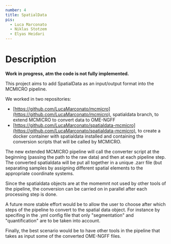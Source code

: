 ```yaml
---
number: 4
title: SpatialData
pis:
  - Luca Marconato
  - Niklas Stotzem
  - Elyas Heidari
---
```

# Description

**Work in progress, atm the code is not fully implemented.**

This project aims to add SpatialData as an input/output format into the MCMICRO pipeline.

We worked in two repositories:
- [https://github.com/LucaMarconato/mcmicro](https://github.com/LucaMarconato/mcmicro), spatialdata branch, to extend MCMICRO to convert data to OME-NGFF
- [https://github.com/LucaMarconato/spatialdata-mcmicro](https://github.com/LucaMarconato/spatialdata-mcmicro), to create a docker container with spatialdata installed and containing the conversion scripts that will be called by MCMICRO.

The new extended MCMICRO pipeline will call the converter script at the beginning (passing the path to the raw data) and then at each pipeline step. The converted spatialdata will be put all together in a unique .zarr file (but separating samples by assigning different spatial elements to the appropriate coordinate systems.

Since the spatialdata objects are at the momemnt not used by other tools of the pipeline, the conversion can be carried on in parallel after each processing step is done.

A future more stable effort would be to allow the user to choose after which steps of the pipeline to convert to the spatial data object. For instance by specifing in the .yml config file that only "segmentation" and "quantification" are to be taken into account.

Finally, the best scenario would be to have other tools in the pipeline that takes as input some of the converted OME-NGFF files.